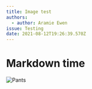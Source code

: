 ```yaml
---
title: Image test
authors:
  - author: Aramie Ewen
issue: Testing
date: 2021-08-12T19:26:39.570Z
---
```

# Markdown time
![Pants](https://drive.google.com/uc?id=1c83mW70ATwwT7GbkfSh09PJjIG7AAwbx)